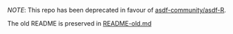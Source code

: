 *NOTE*: This repo has been deprecated in favour of [asdf-community/asdf-R](https://github.com/asdf-community/asdf-R).

The old README is preserved in [README-old.md](README-old.md)
